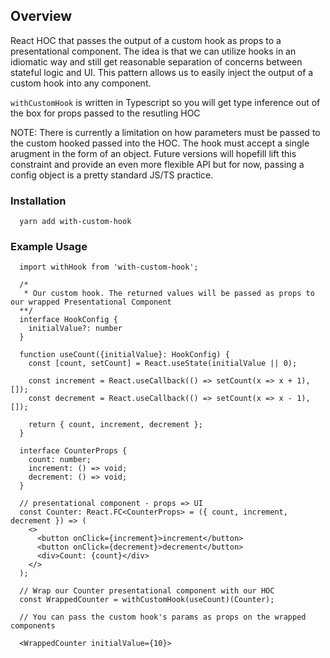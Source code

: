 ## Overview

React HOC that passes the output of a custom hook as props to a presentational component.
The idea is that we can utilize hooks in an idiomatic way and still get reasonable separation of concerns between stateful logic and UI. This pattern allows us to easily inject the output of a custom hook into any component.

`withCustomHook` is written in Typescript so you will get type inference out of the box for props passed to the resutling HOC

NOTE: There is currently a limitation on how parameters must be passed to the custom hooked passed into the HOC. 
The hook must accept a single arugment in the form of an object. Future versions will hopefill lift this constraint and provide an even more flexible API but for now, passing a config object is a pretty standard JS/TS practice.

### Installation

```
  yarn add with-custom-hook
```

### Example Usage

```
  import withHook from 'with-custom-hook';

  /*
   * Our custom hook. The returned values will be passed as props to our wrapped Presentational Component
  **/
  interface HookConfig {
    initialValue?: number
  }
  
  function useCount({initialValue}: HookConfig) {
    const [count, setCount] = React.useState(initialValue || 0);

    const increment = React.useCallback(() => setCount(x => x + 1), []);
    const decrement = React.useCallback(() => setCount(x => x - 1), []);

    return { count, increment, decrement };
  }

  interface CounterProps {
    count: number;
    increment: () => void;
    decrement: () => void;
  }

  // presentational component - props => UI
  const Counter: React.FC<CounterProps> = ({ count, increment, decrement }) => (
    <>
      <button onClick={increment}>increment</button>
      <button onClick={decrement}>decrement</button>
      <div>Count: {count}</div>
    </>
  );

  // Wrap our Counter presentational component with our HOC
  const WrappedCounter = withCustomHook(useCount)(Counter);

  // You can pass the custom hook's params as props on the wrapped components

  <WrappedCounter initialValue={10}>
```
